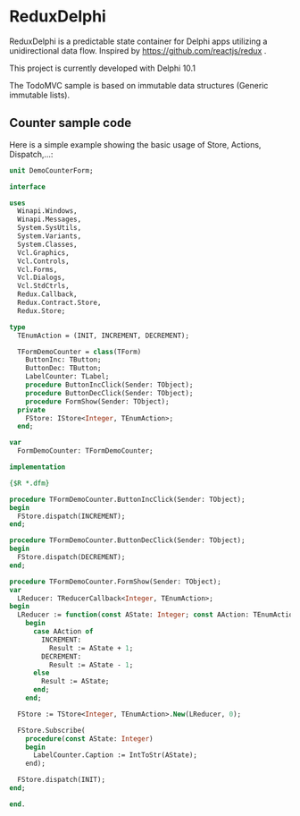# ReduxDelphi

ReduxDelphi is a predictable state container for Delphi apps utilizing a unidirectional data flow. Inspired by https://github.com/reactjs/redux . 

This project is currently developed with Delphi 10.1

The TodoMVC sample is based on immutable data structures (Generic immutable lists).


## Counter sample code

Here is a simple example showing the basic usage of Store, Actions, Dispatch,...:

```Pascal
unit DemoCounterForm;

interface

uses
  Winapi.Windows,
  Winapi.Messages,
  System.SysUtils,
  System.Variants,
  System.Classes,
  Vcl.Graphics,
  Vcl.Controls,
  Vcl.Forms,
  Vcl.Dialogs,
  Vcl.StdCtrls,
  Redux.Callback,
  Redux.Contract.Store,
  Redux.Store;

type
  TEnumAction = (INIT, INCREMENT, DECREMENT);

  TFormDemoCounter = class(TForm)
    ButtonInc: TButton;
    ButtonDec: TButton;
    LabelCounter: TLabel;
    procedure ButtonIncClick(Sender: TObject);
    procedure ButtonDecClick(Sender: TObject);
    procedure FormShow(Sender: TObject);
  private
    FStore: IStore<Integer, TEnumAction>;
  end;

var
  FormDemoCounter: TFormDemoCounter;

implementation

{$R *.dfm}

procedure TFormDemoCounter.ButtonIncClick(Sender: TObject);
begin
  FStore.dispatch(INCREMENT);
end;

procedure TFormDemoCounter.ButtonDecClick(Sender: TObject);
begin
  FStore.dispatch(DECREMENT);
end;

procedure TFormDemoCounter.FormShow(Sender: TObject);
var
  LReducer: TReducerCallback<Integer, TEnumAction>;
begin
  LReducer := function(const AState: Integer; const AAction: TEnumAction): Integer
    begin
      case AAction of
        INCREMENT:
          Result := AState + 1;
        DECREMENT:
          Result := AState - 1;
      else
        Result := AState;
      end;
    end;

  FStore := TStore<Integer, TEnumAction>.New(LReducer, 0);

  FStore.Subscribe(
    procedure(const AState: Integer)
    begin
      LabelCounter.Caption := IntToStr(AState);
    end);

  FStore.dispatch(INIT);
end;

end.
```
